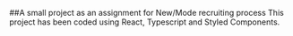 ##A small project as an assignment for New/Mode recruiting process
This project has been coded using React, Typescript and Styled Components.
